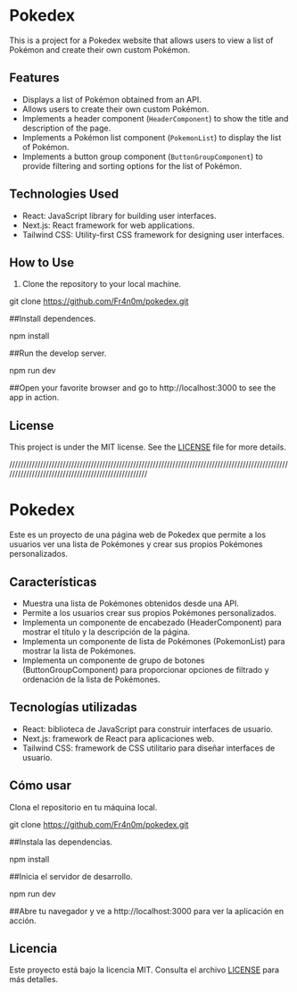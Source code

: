 # Pokedex

This is a project for a Pokedex website that allows users to view a list of Pokémon and create their own custom Pokémon.

## Features

- Displays a list of Pokémon obtained from an API.
- Allows users to create their own custom Pokémon.
- Implements a header component (`HeaderComponent`) to show the title and description of the page.
- Implements a Pokémon list component (`PokemonList`) to display the list of Pokémon.
- Implements a button group component (`ButtonGroupComponent`) to provide filtering and sorting options for the list of Pokémon.

## Technologies Used

- React: JavaScript library for building user interfaces.
- Next.js: React framework for web applications.
- Tailwind CSS: Utility-first CSS framework for designing user interfaces.

## How to Use

1. Clone the repository to your local machine.

git clone https://github.com/Fr4n0m/pokedex.git

##Install dependences.

npm install

##Run the develop server.

npm run dev

##Open your favorite browser and go to http://localhost:3000 to see the app in action.

## License

This project is under the MIT license. See the [LICENSE](LICENSE) file for more details.

////////////////////////////////////////////////////////////////////////////////////////////////////////////////////////////////////////////////////

# Pokedex

Este es un proyecto de una página web de Pokedex que permite a los usuarios ver una lista de Pokémones y crear sus propios Pokémones personalizados.

## Características

- Muestra una lista de Pokémones obtenidos desde una API.
- Permite a los usuarios crear sus propios Pokémones personalizados.
- Implementa un componente de encabezado (HeaderComponent) para mostrar el título y la descripción de la página.
- Implementa un componente de lista de Pokémones (PokemonList) para mostrar la lista de Pokémones.
- Implementa un componente de grupo de botones (ButtonGroupComponent) para proporcionar opciones de filtrado y ordenación de la lista de Pokémones.

## Tecnologías utilizadas

- React: biblioteca de JavaScript para construir interfaces de usuario.
- Next.js: framework de React para aplicaciones web.
- Tailwind CSS: framework de CSS utilitario para diseñar interfaces de usuario.

## Cómo usar

Clona el repositorio en tu máquina local.

git clone https://github.com/Fr4n0m/pokedex.git

##Instala las dependencias.

npm install

##Inicia el servidor de desarrollo.

npm run dev

##Abre tu navegador y ve a http://localhost:3000 para ver la aplicación en acción.

## Licencia

Este proyecto está bajo la licencia MIT. Consulta el archivo [LICENSE](LICENSE) para más detalles.
